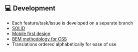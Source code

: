 ## 💻 Development

* Each feature/task/issue is developed on a separate branch
* [SOLID](https://geekflare.com/php-solid-principles/)
* [Mobile first design](https://medium.com/@Vincentxia77/what-is-mobile-first-design-why-its-important-how-to-make-it-7d3cf2e29d00)
* [BEM methodology for CSS](https://en.bem.info/methodology/)
* Translations ordered alphabetically for ease of use
